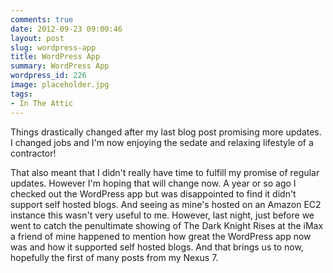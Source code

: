 ```yaml
---
comments: true
date: 2012-09-23 09:00:46
layout: post
slug: wordpress-app
title: WordPress App
summary: WordPress App
wordpress_id: 226
image: placeholder.jpg
tags:
- In The Attic
---
```


Things drastically changed after my last blog post promising more updates. I changed jobs and I'm now enjoying the sedate and relaxing lifestyle of a contractor!

That also meant that I didn't really have time to fulfill my promise of regular updates. However I'm hoping that will change now. A year or so ago I checked out the WordPress app but was disappointed to find it didn't support self hosted blogs. And seeing as mine's hosted on an Amazon EC2 instance this wasn't very useful to me. However, last night, just before we went to catch the penultimate showing of The Dark Knight Rises at the iMax a friend of mine happened to mention how great the WordPress app now was and how it supported self hosted blogs. And that brings us to now, hopefully the first of many posts from my Nexus 7.
